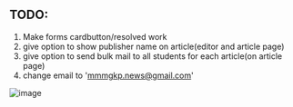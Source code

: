 ## TODO:

1. Make forms cardbutton/resolved work
2. give option to show publisher name on article(editor and article page)
3. give option to send bulk mail to all students for each article(on article page)
4. change email to 'mmmgkp.news@gmail.com'


![image](https://github.com/user-attachments/assets/0e0de610-a11a-4455-a328-e861d471bc69)
